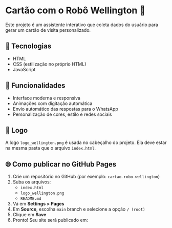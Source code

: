 # Cartão com o Robô Wellington 🤖

Este projeto é um assistente interativo que coleta dados do usuário para gerar um cartão de visita personalizado.

## 🔧 Tecnologias
- HTML
- CSS (estilização no próprio HTML)
- JavaScript

## 🚀 Funcionalidades
- Interface moderna e responsiva
- Animações com digitação automática
- Envio automático das respostas para o WhatsApp
- Personalização de cores, estilo e redes sociais

## 📸 Logo
A logo `logo_wellington.png` é usada no cabeçalho do projeto. Ela deve estar na mesma pasta que o arquivo `index.html`.

## 🌐 Como publicar no GitHub Pages

1. Crie um repositório no GitHub (por exemplo: `cartao-robo-wellington`)
2. Suba os arquivos:
   - `index.html`
   - `logo_wellington.png`
   - `README.md`
3. Vá em **Settings > Pages**
4. Em **Source**, escolha `main` branch e selecione a opção `/ (root)`
5. Clique em **Save**
6. Pronto! Seu site será publicado em:
